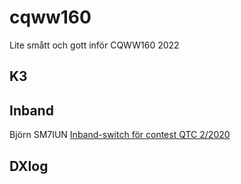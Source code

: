 # cqww160

Lite smått och gott inför CQWW160 2022


## K3     


## Inband    

Björn SM7IUN [Inband-switch för contest QTC 2/2020](https://github.com/awandahl/cqww160/blob/main/QTC-2020-02.pdf)     

## DXlog    

